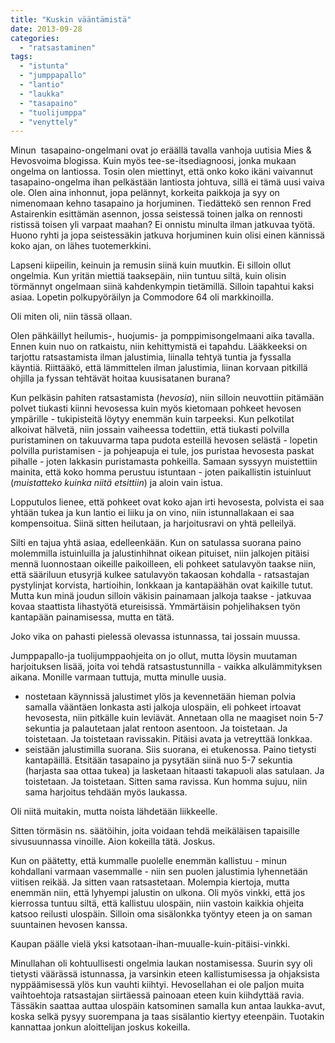 ```yaml
---
title: "Kuskin vääntämistä"
date: 2013-09-28
categories: 
  - "ratsastaminen"
tags: 
  - "istunta"
  - "jumppapallo"
  - "lantio"
  - "laukka"
  - "tasapaino"
  - "tuolijumppa"
  - "venyttely"
---
```


Minun  tasapaino-ongelmani ovat jo eräällä tavalla vanhoja uutisia Mies & Hevosvoima blogissa. Kuin myös tee-se-itsediagnoosi, jonka mukaan ongelma on lantiossa. Tosin olen miettinyt, että onko koko ikäni vaivannut tasapaino-ongelma ihan pelkästään lantiosta johtuva, sillä ei tämä uusi vaiva ole. Olen aina inhonnut, jopa pelännyt, korkeita paikkoja ja syy on nimenomaan kehno tasapaino ja horjuminen. Tiedättekö sen rennon Fred Astairenkin esittämän asennon, jossa seistessä toinen jalka on rennosti ristissä toisen yli varpaat maahan? Ei onnistu minulta ilman jatkuvaa työtä. Huono ryhti ja jopa seistessäkin jatkuva horjuminen kuin olisi einen kännissä koko ajan, on lähes tuotemerkkini.

<!--more-->

Lapseni kiipeilin, keinuin ja remusin siinä kuin muutkin. Ei silloin ollut ongelmia. Kun yritän miettiä taaksepäin, niin tuntuu siltä, kuin olisin törmännyt ongelmaan siinä kahdenkympin tietämillä. Silloin tapahtui kaksi asiaa. Lopetin polkupyöräilyn ja Commodore 64 oli markkinoilla.

Oli miten oli, niin tässä ollaan.

Olen pähkäillyt heilumis-, huojumis- ja pomppimisongelmaani aika tavalla. Ennen kuin nuo on ratkaistu, niin kehittymistä ei tapahdu. Lääkkeeksi on tarjottu ratsastamista ilman jalustimia, liinalla tehtyä tuntia ja fyssalla käyntiä. Riittääkö, että lämmittelen ilman jalustimia, liinan korvaan pitkillä ohjilla ja fyssan tehtävät hoitaa kuusisatanen burana?

Kun pelkäsin pahiten ratsastamista (_hevosia_), niin silloin neuvottiin pitämään polvet tiukasti kiinni hevosessa kuin myös kietomaan pohkeet hevosen ympärille - tukipisteitä löytyy enemmän kuin tarpeeksi. Kun pelkotilat alkoivat hälvetä, niin jossain vaiheessa todettiin, että tiukasti polvilla puristaminen on takuuvarma tapa pudota esteillä hevosen selästä - lopetin polvilla puristamisen - ja pohjeapuja ei tule, jos puristaa hevosesta paskat pihalle - joten lakkasin puristamasta pohkeilla. Samaan syssyyn muistettiin mainita, että koko homma perustuu istuntaan - joten paikallistin istuinluut (_muistatteko kuinka niitä etsittiin_) ja aloin vain istua.

Lopputulos lienee, että pohkeet ovat koko ajan irti hevosesta, polvista ei saa yhtään tukea ja kun lantio ei liiku ja on vino, niin istunnallakaan ei saa kompensoitua. Siinä sitten heilutaan, ja harjoitusravi on yhtä pelleilyä.

Silti en tajua yhtä asiaa, edelleenkään. Kun on satulassa suorana paino molemmilla istuinluilla ja jalustinhihnat oikean pituiset, niin jalkojen pitäisi mennä luonnostaan oikeille paikoilleen, eli pohkeet satulavyön taakse niin, että sääriluun etusyrjä kulkee satulavyön takaosan kohdalla - ratsastajan pystylinjat korvista, hartioihin, lonkkaan ja kantapäähän ovat kaikille tutut. Mutta kun minä joudun silloin väkisin painamaan jalkoja taakse - jatkuvaa kovaa staattista lihastyötä etureisissä. Ymmärtäisin pohjelihaksen työn kantapään painamisessa, mutta en tätä.

Joko vika on pahasti pielessä olevassa istunnassa, tai jossain muussa.

Jumppapallo-ja tuolijumppaohjeita on jo ollut, mutta löysin muutaman harjoituksen lisää, joita voi tehdä ratsastustunnilla - vaikka alkulämmityksen aikana. Monille varmaan tuttuja, mutta minulle uusia.

- nostetaan käynnissä jalustimet ylös ja kevennetään hieman polvia samalla vääntäen lonkasta asti jalkoja ulospäin, eli pohkeet irtoavat hevosesta, niin pitkälle kuin leviävät. Annetaan olla ne maagiset noin 5-7 sekuntia ja palautetaan jalat rentoon asentoon. Ja toistetaan. Ja toistetaan. Ja toistetaan ravissakin. Pitäisi avata ja vetreyttää lonkkaa.
- seistään jalustimilla suorana. Siis suorana, ei etukenossa. Paino tietysti kantapäillä. Etsitään tasapaino ja pysytään siinä nuo 5-7 sekuntia (harjasta saa ottaa tukea) ja lasketaan hitaasti takapuoli alas satulaan. Ja toistetaan. Ja toistetaan. Sitten sama ravissa. Kun homma sujuu, niin sama harjoitus tehdään myös laukassa.

Oli niitä muitakin, mutta noista lähdetään liikkeelle.

Sitten törmäsin ns. säätöihin, joita voidaan tehdä meikäläisen tapaisille sivusuunnassa vinoille. Aion kokeilla tätä. Joskus.

Kun on päätetty, että kummalle puolelle enemmän kallistuu - minun kohdallani varmaan vasemmalle - niin sen puolen jalustimia lyhennetään viitisen reikää. Ja sitten vaan ratsastetaan. Molempia kiertoja, mutta enemmän niin, että lyhyempi jalustin on ulkona. Oli myös vinkki, että jos kierrossa tuntuu siltä, että kallistuu ulospäin, niin vastoin kaikkia ohjeita katsoo reilusti ulospäin. Silloin oma sisälonkka työntyy eteen ja on saman suuntainen hevosen kanssa.

Kaupan päälle vielä yksi katsotaan-ihan-muualle-kuin-pitäisi-vinkki.

Minullahan oli kohtuullisesti ongelmia laukan nostamisessa. Suurin syy oli tietysti väärässä istunnassa, ja varsinkin eteen kallistumisessa ja ohjaksista nyppäämisessä ylös kun vauhti kiihtyi. Hevosellahan ei ole paljon muita vaihtoehtoja ratsastajan siirtäessä painoaan eteen kuin kiihdyttää ravia. Tässäkin saattaa auttaa ulospäin katsominen samalla kun antaa laukka-avut, koska selkä pysyy suorempana ja taas sisälantio kiertyy eteenpäin. Tuotakin kannattaa jonkun aloittelijan joskus kokeilla.
